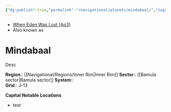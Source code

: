 ```yaml
---
{"dg-publish":true,"permalink":"/navigational/planets/mindabaal/","tags":["map","planet","innerrim","bamula","unfinished"]}
---
```


- [When Eden Was Lost (Ao3)](https://archiveofourown.org/works/19334440/chapters/45992584)
- Also known as 
# Mindabaal
Desc

**Region**::  [[Navigational/Regions/Inner Rim\|Inner Rim]]
**Sector**::  [[Bamula sector\|Bamula sector]]
**System**::  
**Grid**::  J-13

**Capital**
**Notable Locations**
- test
